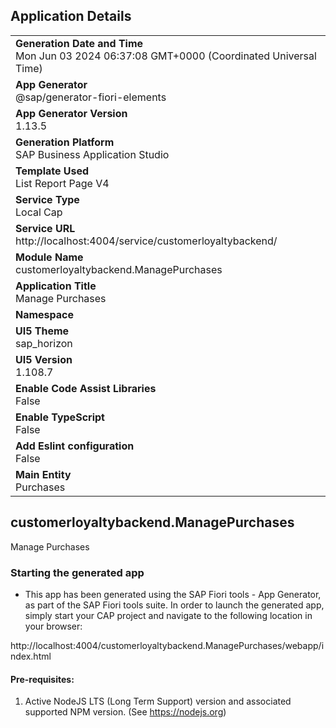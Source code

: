 ## Application Details
|               |
| ------------- |
|**Generation Date and Time**<br>Mon Jun 03 2024 06:37:08 GMT+0000 (Coordinated Universal Time)|
|**App Generator**<br>@sap/generator-fiori-elements|
|**App Generator Version**<br>1.13.5|
|**Generation Platform**<br>SAP Business Application Studio|
|**Template Used**<br>List Report Page V4|
|**Service Type**<br>Local Cap|
|**Service URL**<br>http://localhost:4004/service/customerloyaltybackend/
|**Module Name**<br>customerloyaltybackend.ManagePurchases|
|**Application Title**<br>Manage Purchases|
|**Namespace**<br>|
|**UI5 Theme**<br>sap_horizon|
|**UI5 Version**<br>1.108.7|
|**Enable Code Assist Libraries**<br>False|
|**Enable TypeScript**<br>False|
|**Add Eslint configuration**<br>False|
|**Main Entity**<br>Purchases|

## customerloyaltybackend.ManagePurchases

Manage Purchases

### Starting the generated app

-   This app has been generated using the SAP Fiori tools - App Generator, as part of the SAP Fiori tools suite.  In order to launch the generated app, simply start your CAP project and navigate to the following location in your browser:

http://localhost:4004/customerloyaltybackend.ManagePurchases/webapp/index.html

#### Pre-requisites:

1. Active NodeJS LTS (Long Term Support) version and associated supported NPM version.  (See https://nodejs.org)


